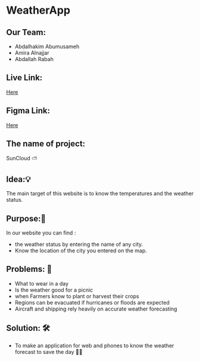 # WeatherApp

## Our Team:

- Abdalhakim Abumusameh
- Amira Alnajjar
- Abdallah Rabah
## Live Link:
[Here](https://gsg-fc02.github.io/WeatherApp/)
## Figma Link:
[Here](https://www.figma.com/file/DG5hjc4MhTM6NPr0OKZcp8/final-project?node-id=0%3A1)
## The name of project:
SunCloud ⛅
## Idea:💡

The main target of this website is to know the temperatures and the weather status.

## Purpose:🎯

In our website you can find :

- the weather status by entering the name of any city.
- Know the location of the city you entered on the map.
## Problems: 📌 
- What to wear in a day
- Is the weather good for a picnic
- when  Farmers know to plant or harvest their crops 
- Regions can be evacuated if hurricanes or floods are expected
- Aircraft and shipping rely heavily on accurate weather forecasting
## Solution: 🛠
- To make an application for web and phones to know the weather forecast to save the day 💪🏻